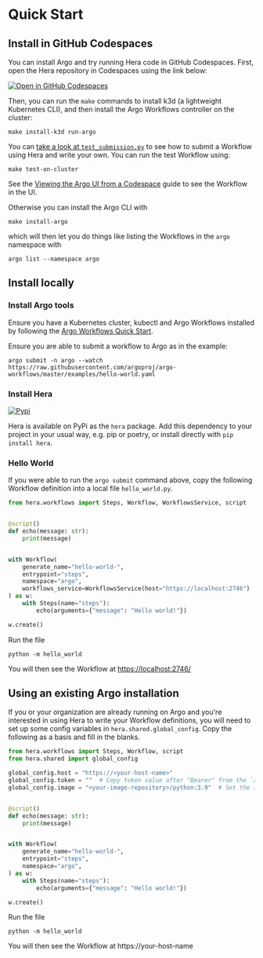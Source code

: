 # Quick Start

## Install in GitHub Codespaces

You can install Argo and try running Hera code in GitHub Codespaces. First, open the Hera repository in Codespaces using the link below:

[![Open in GitHub Codespaces](https://github.com/codespaces/badge.svg)](https://codespaces.new/argoproj-labs/hera)

Then, you can run the `make` commands to install k3d (a lightweight Kubernetes CLI), and then install the Argo Workflows controller on the cluster:

```
make install-k3d run-argo
```

You can [take a look at `test_submission.py`](https://github.com/argoproj-labs/hera/blob/ec06876f1abc0d3309b000f3cd2e0eca64891da9/tests/test_submission.py) to see how to submit a Workflow using Hera and write your own. You can run the test Workflow using:

```
make test-on-cluster
```

See the [Viewing the Argo UI from a Codespace](../CONTRIBUTING.md#viewing-the-argo-ui-from-a-codespace) guide to see the Workflow in the UI.

Otherwise you can install the Argo CLI with

```
make install-argo
```

which will then let you do things like listing the Workflows in the `argo` namespace with

```
argo list --namespace argo
```

## Install locally

### Install Argo tools

Ensure you have a Kubernetes cluster, kubectl and Argo Workflows installed by following the
[Argo Workflows Quick Start](https://argoproj.github.io/argo-workflows/quick-start/).

Ensure you are able to submit a workflow to Argo as in the example:

```console
argo submit -n argo --watch https://raw.githubusercontent.com/argoproj/argo-workflows/master/examples/hello-world.yaml
```

### Install Hera

[![Pypi](https://img.shields.io/pypi/v/hera.svg)](https://pypi.python.org/pypi/hera)

Hera is available on PyPi as the `hera` package. Add this dependency to your project in your usual way, e.g. pip or
poetry, or install directly with `pip install hera`.

### Hello World

If you were able to run the `argo submit` command above, copy the following Workflow definition into a local file
`hello_world.py`.

```py
from hera.workflows import Steps, Workflow, WorkflowsService, script


@script()
def echo(message: str):
    print(message)


with Workflow(
    generate_name="hello-world-",
    entrypoint="steps",
    namespace="argo",
    workflows_service=WorkflowsService(host="https://localhost:2746")
) as w:
    with Steps(name="steps"):
        echo(arguments={"message": "Hello world!"})

w.create()
```

Run the file

```console
python -m hello_world
```

You will then see the Workflow at <https://localhost:2746/>

## Using an existing Argo installation

If you or your organization are already running on Argo and you're interested in using Hera to write your Workflow
definitions, you will need to set up some config variables in `hera.shared.global_config`. Copy the following as a basis
and fill in the blanks.

```py
from hera.workflows import Steps, Workflow, script
from hera.shared import global_config

global_config.host = "https://<your-host-name>"
global_config.token = ""  # Copy token value after "Bearer" from the `argo auth token` command
global_config.image = "<your-image-repository>/python:3.9"  # Set the image if you cannot access "python:3.9" via Docker Hub


@script()
def echo(message: str):
    print(message)


with Workflow(
    generate_name="hello-world-",
    entrypoint="steps",
    namespace="argo",
) as w:
    with Steps(name="steps"):
        echo(arguments={"message": "Hello world!"})

w.create()
```

Run the file

```console
python -m hello_world
```

You will then see the Workflow at https://your-host-name

